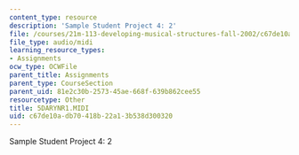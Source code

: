 ```yaml
---
content_type: resource
description: 'Sample Student Project 4: 2'
file: /courses/21m-113-developing-musical-structures-fall-2002/c67de10adb70418b22a13b538d300320_5DARYNR1.MIDI
file_type: audio/midi
learning_resource_types:
- Assignments
ocw_type: OCWFile
parent_title: Assignments
parent_type: CourseSection
parent_uid: 81e2c30b-2573-45ae-668f-639b862cee55
resourcetype: Other
title: 5DARYNR1.MIDI
uid: c67de10a-db70-418b-22a1-3b538d300320
---
```

Sample Student Project 4: 2

